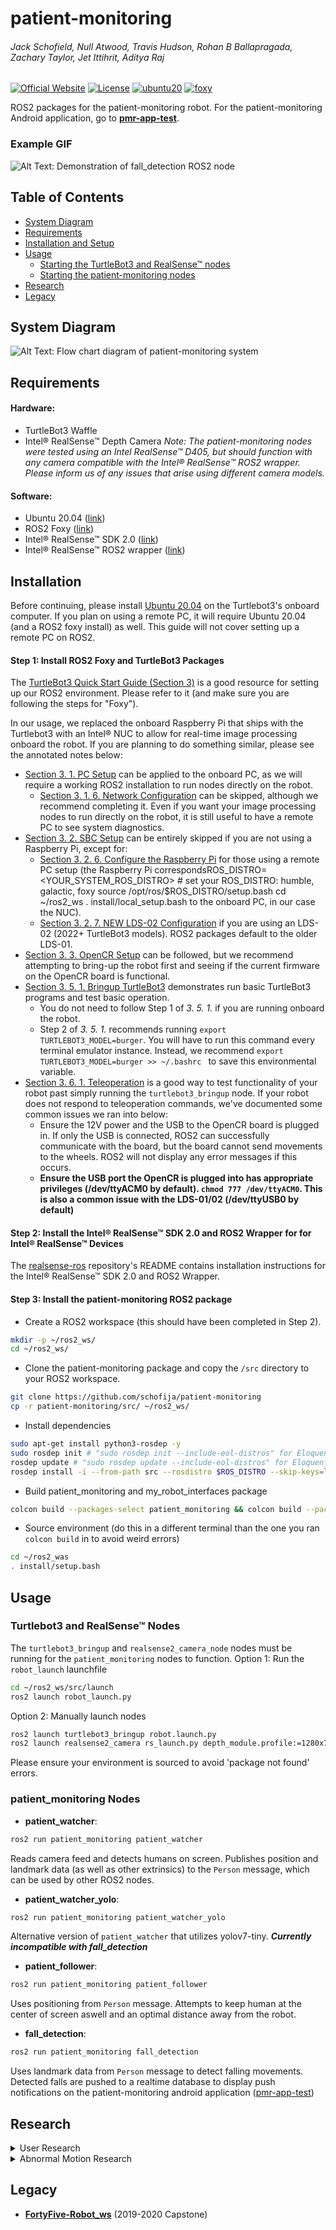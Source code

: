 
# patient-monitoring
###### Jack Schofield, Null Atwood, Travis Hudson, Rohan B Ballapragada, Zachary Taylor, Jet Ittihrit, Aditya Raj
[![Official Website](https://img.shields.io/badge/Official%20Website-pmr--osu-blue?style=flat&logo=world&logoColor=white)](https://pmr-osu.github.io/)
[![License](https://img.shields.io/github/license/schofija/patient-monitoring?style=flat-square)](LICENSE)
[![ubuntu20][ubuntu20-badge]][ubuntu20]
[![foxy][foxy-badge]][foxy]

ROS2 packages for the patient-monitoring robot. For the patient-monitoring Android application, go to [**pmr-app-test**]( https://github.com/JetLiTheQT/pmrtest).
### Example GIF
![Alt Text: Demonstration of fall_detection ROS2 node](https://github.com/schofija/patient-monitoring/blob/master/fall.gif)
## Table of Contents

 - [System Diagram](#system-diagram)
 - [Requirements](#requirements)
 - [Installation and Setup](#installation)
 - [Usage](#usage) 
	 - [Starting the TurtleBot3 and RealSense™ nodes](#tb_rs_nodes)
	 - [Starting the patient-monitoring nodes](#pmr_nodes)
- [Research](#research)
- [Legacy](#legacy)

## System Diagram
![Alt Text: Flow chart diagram of patient-monitoring system](https://github.com/schofija/patient-monitoring/blob/master/docs/system-diagram-pmr.png)

## Requirements
#### Hardware:
+ TurtleBot3 Waffle
+ Intel® RealSense™ Depth Camera
*Note: The patient-monitoring nodes were tested using an Intel RealSense™ D405, but should function with any camera compatible with the Intel® RealSense™ ROS2 wrapper. Please inform us of any issues that arise using different camera models.*

#### Software:
+ Ubuntu 20.04 ([link](https://releases.ubuntu.com/focal/))
+ ROS2 Foxy ([link](https://docs.ros.org/en/foxy/Installation.html))
+ Intel® RealSense™ SDK 2.0 ([link](https://github.com/IntelRealSense/librealsense/blob/master/doc/installation.md))
+ Intel® RealSense™ ROS2 wrapper ([link](https://github.com/IntelRealSense/realsense-ros))

## Installation
Before continuing, please install [Ubuntu 20.04](https://releases.ubuntu.com/focal/) on the Turtlebot3's onboard computer.
If you plan on using a remote PC, it will require Ubuntu 20.04 (and a ROS2 foxy install) as well. This guide will not cover setting up a remote PC on ROS2.

#### Step 1: Install ROS2 Foxy and TurtleBot3 Packages

The <a href="https://emanual.robotis.com/docs/en/platform/turtlebot3/quick-start/">TurtleBot3 Quick Start Guide (Section 3)</a> is a good resource for setting up our ROS2 environment. Please refer to it (and make sure you are following the steps for "Foxy").  

In our usage, we replaced the onboard Raspberry Pi that ships with the Turtlebot3 with an Intel® NUC to allow for real-time image processing onboard the robot. If you are planning to do something similar, please see the annotated notes below:

 - [Section 3. 1. PC Setup](https://emanual.robotis.com/docs/en/platform/turtlebot3/quick-start/#pc-setup) can be applied to the onboard PC, as we will require a working ROS2 installation to run nodes directly on the robot. 
	 - [Section 3. 1. 6. Network Configuration](https://emanual.robotis.com/docs/en/platform/turtlebot3/quick-start/#network-configuration) can be skipped, although we recommend completing it. Even if you want your image processing nodes to run directly on the robot, it is still useful to have a remote PC to see system diagnostics.
- [Section 3. 2. SBC Setup](https://emanual.robotis.com/docs/en/platform/turtlebot3/sbc_setup/) can be entirely skipped if you are not using a Raspberry Pi, except for:
	- [Section 3. 2. 6. Configure the Raspberry Pi](https://emanual.robotis.com/docs/en/platform/turtlebot3/sbc_setup/#configure-the-raspberry-pi) for those using a remote PC setup (the Raspberry Pi correspondsROS_DISTRO=<YOUR_SYSTEM_ROS_DISTRO>  # set your ROS_DISTRO: humble, galactic, foxy
source /opt/ros/$ROS_DISTRO/setup.bash
cd ~/ros2_ws
. install/local_setup.bash to the onboard PC, in our case the NUC).
	- [Section 3. 2. 7. NEW LDS-02 Configuration](https://emanual.robotis.com/docs/en/platform/turtlebot3/sbc_setup/#new-lds-02-configuration-4) if you are using an LDS-02 (2022+ TurtleBot3 models). ROS2 packages default to the older LDS-01.
- [Section 3. 3. OpenCR Setup](https://emanual.robotis.com/docs/en/platform/turtlebot3/opencr_setup/#opencr-setup) can be followed, but we recommend attempting to bring-up the robot first and seeing if the current firmware on the OpenCR board is functional.
- [Section 3. 5. 1. Bringup TurtleBot3](https://emanual.robotis.com/docs/en/platform/turtlebot3/bringup/) demonstrates run basic TurtleBot3 programs and test basic operation. 
	- You do not need to follow Step 1 of *3. 5. 1.* if you are running onboard the robot. 
	- Step 2 of *3. 5. 1.* recommends running ``export TURTLEBOT3_MODEL=burger``. You will have to run this command every terminal emulator instance. Instead, we recommend ``export TURTLEBOT3_MODEL=burger >> ~/.bashrc `` to save this environmental variable.
- [Section 3. 6. 1. Teleoperation](https://emanual.robotis.com/docs/en/platform/turtlebot3/basic_operation/#teleoperation) is a good way to test functionality of your robot past simply running the ``turtlebot3_bringup`` node. If your robot does not respond to teleoperation commands, we've documented some common issues we ran into below:
	- Ensure the 12V power and the USB to the OpenCR board is plugged in. If only the USB is connected, ROS2 can successfully communicate with the board, but the board cannot send movements to the wheels. ROS2 will not display any error messages if this occurs.
	- **Ensure the USB port the OpenCR is plugged into has appropriate privileges (/dev/ttyACM0 by default). ``chmod 777 /dev/ttyACM0``. This is also a common issue with the LDS-01/02 (/dev/ttyUSB0 by default)**
</details>

#### Step 2: Install the Intel® RealSense™ SDK 2.0 and ROS2 Wrapper for for Intel® RealSense™ Devices
The [realsense-ros]([https://github.com/IntelRealSense/realsense-ros](https://github.com/IntelRealSense/realsense-ros#installation)) repository's README contains installation instructions for the Intel® RealSense™ SDK 2.0 and ROS2 Wrapper.

#### Step 3: Install the patient-monitoring ROS2 package
 - Create a ROS2 workspace (this should have been completed in Step 2).
 ```bash
 mkdir -p ~/ros2_ws/
 cd ~/ros2_ws/
```
 - Clone the patient-monitoring package and copy the ``/src`` directory to your ROS2 workspace.
 ```bash
 git clone https://github.com/schofija/patient-monitoring
 cp -r patient-monitoring/src/ ~/ros2_ws/
```
- Install dependencies
```bash
sudo apt-get install python3-rosdep -y
sudo rosdep init # "sudo rosdep init --include-eol-distros" for Eloquent and earlier
rosdep update # "sudo rosdep update --include-eol-distros" for Eloquent and earlier
rosdep install -i --from-path src --rosdistro $ROS_DISTRO --skip-keys=librealsense2 -y
```
- Build patient_monitoring and my_robot_interfaces package
```bash
colcon build --packages-select patient_monitoring && colcon build --packages-select my_robot_interfaces
```
- Source environment (do this in a different terminal than the one you ran ``colcon build`` in to avoid weird errors)
```bash
cd ~/ros2_was
. install/setup.bash
```

## Usage

<h3 id="tb_rs_nodes">Turtlebot3 and RealSense™ Nodes</h3>

The ``turtlebot3_bringup`` and ``realsense2_camera_node`` nodes must be running for the ``patient_monitoring`` nodes to function.
Option 1: Run the ``robot_launch`` launchfile
```bash
cd ~/ros2_ws/src/launch
ros2 launch robot_launch.py
```
Option 2: Manually launch nodes
```bash
ros2 launch turtlebot3_bringup robot.launch.py
ros2 launch realsense2_camera rs_launch.py depth_module.profile:=1280x720x30 align_depth.enable:=true
```
Please ensure your environment is sourced to avoid 'package not found' errors.
<h3 id="pmr_nodes">patient_monitoring Nodes</h3>

- **patient_watcher**:
```bash
ros2 run patient_monitoring patient_watcher
```
Reads camera feed and detects humans on screen. Publishes position and landmark data (as well as other extrinsics) to the ``Person`` message, which can be used by other ROS2 nodes.

- **patient_watcher_yolo**:
```bash
ros2 run patient_monitoring patient_watcher_yolo
```
Alternative version of ``patient_watcher`` that utilizes yolov7-tiny. ***Currently incompatible with fall_detection***

- **patient_follower**:
```bash
ros2 run patient_monitoring patient_follower
```
Uses positioning from ``Person`` message. Attempts to keep human at the center of screen aswell and an optimal distance away from the robot.

- **fall_detection**: 
```bash
ros2 run patient_monitoring fall_detection
```
Uses landmark data from ``Person`` message to detect falling movements. Detected falls are pushed to a realtime database to display push notifications on the patient-monitoring android application ([pmr-app-test](https://github.com/JetLiTheQT/pmrtest))

## Research
<details>
  <summary>User Research</summary>
  
- [Persona LifeCycle Research](https://github.com/schofija/patient-monitoring/blob/master/docs/Persona_LifeCycle_Research.pdf)
</details>

<details>
  <summary>Abnormal Motion Research</summary>
  
- [Research article collection with annotations](https://github.com/schofija/patient-monitoring/blob/master/docs/Anormal_Motion_Research_Annotations.pdf)
</details>

## Legacy
- [**FortyFive-Robot_ws**](https://github.com/villanub2/FortyFive-Robot_ws) (2019-2020 Capstone) 

[ubuntu20-badge]: https://img.shields.io/badge/-UBUNTU%2020%2E04-blue?style=flat-square&logo=ubuntu&logoColor=white
[ubuntu20]: https://releases.ubuntu.com/focal/
[foxy-badge]: https://img.shields.io/badge/-FOXY-orange?style=flat-square&logo=ros
[foxy]: https://docs.ros.org/en/foxy/index.html

